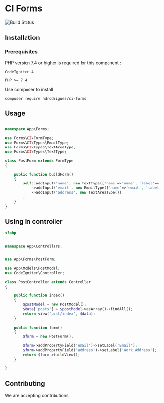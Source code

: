 # CI Forms

![Build Status](https://travis-ci.com/hdrodriguez/codeigniter-forms.svg?branch=master)

## Installation


### Prerequisites

PHP version 7.4 or higher is required for this component :

```
CodeIgniter 4

PHP >= 7.4

```

Use composer to install 
```
composer require hdrodriguez/ci-forms
```



## Usage

```php

namespace App\Forms;

use Forms\CI\FormType;
use Forms\CI\Types\EmailType;
use Forms\CI\Types\TextAreaType;
use Forms\CI\Types\TextType;

class PostForm extends FormType
{

    public function buildForm()
    {
        self::addInput('name', new TextType(['name'=>'name', 'label'=>'Name']))
            ->addInput('email', new EmailType(['name'=>'email', 'label'=>'Correo']))
            ->addInput('address', new TextAreaType())
        ;
    }
}

```

## Using in controller


```php
<?php


namespace App\Controllers;


use App\Forms\PostForm;

use App\Models\PostModel;
use CodeIgniter\Controller;

class PostController extends Controller
{

    public function index()
    {
        $postModel = new PostModel();
        $data['posts'] = $postModel->asArray()->findAll();
        return view('post/index', $data);
    }
    
    public function form()
    {
        $form = new PostForm();

        $form->addPropertyField('email')->setLabel('Email');
        $form->addPropertyField('address')->setLabel('Work Address');
        return $form->buildView();
    }

}

```

## Contributing

We are accepting contributions



